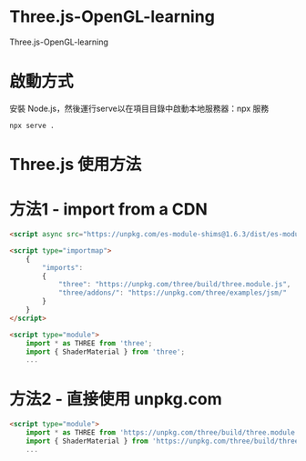 # Three.js-OpenGL-learning
Three.js-OpenGL-learning

# 啟動方式
安裝 Node.js，然後運行serve以在項目目錄中啟動本地服務器：npx 服務
```
npx serve .
```

# Three.js 使用方法
# 方法1 - import from a CDN

```html
<script async src="https://unpkg.com/es-module-shims@1.6.3/dist/es-module-shims.js"></script>

<script type="importmap">
    {
        "imports": 
        {
            "three": "https://unpkg.com/three/build/three.module.js",
            "three/addons/": "https://unpkg.com/three/examples/jsm/"
        }
    }
</script>

<script type="module">
    import * as THREE from 'three';
    import { ShaderMaterial } from 'three';
    ...
```

# 方法2 - 直接使用 unpkg.com

```html
<script type="module">
    import * as THREE from 'https://unpkg.com/three/build/three.module.js';
    import { ShaderMaterial } from 'https://unpkg.com/three/build/three.module.js';
    ...
```



